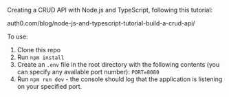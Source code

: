 Creating a CRUD API with Node.js and TypeScript, following this tutorial:

auth0.com/blog/node-js-and-typescript-tutorial-build-a-crud-api/

To use:

1. Clone this repo
2. Run `npm install`
3. Create an `.env` file in the root directory with the following contents (you can specify any available port number):
   `PORT=8080`
4. Run `npm run dev` - the console should log that the application is listening on your specified port.

